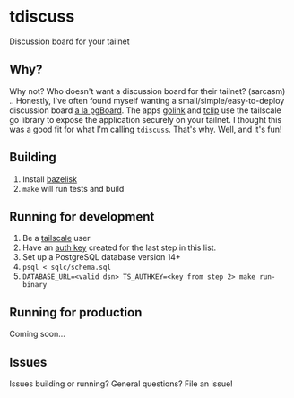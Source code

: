 # tdiscuss
Discussion board for your tailnet

## Why?

Why not? Who doesn't want a discussion board for their tailnet? (sarcasm) .. Honestly, I've often found myself wanting a small/simple/easy-to-deploy discussion board [a la pgBoard](https://github.com/pgBoard/pgBoard). The apps [golink](https://github.com/tailscale/golink) and [tclip](https://github.com/tailscale-dev/tclip) use the tailscale go library to expose the application securely on your tailnet. I thought this was a good fit for what I'm calling `tdiscuss`. That's why. Well, and it's fun!

## Building

1. Install [bazelisk](https://github.com/bazelbuild/bazelisk)
1. `make` will run tests and build

## Running for development

1. Be a [tailscale](https://tailscale.com) user
1. Have an [auth key](https://login.tailscale.com/admin/settings/keys) created for the last step in this list.
1. Set up a PostgreSQL database version 14+
1. `psql < sqlc/schema.sql`
2. `DATABASE_URL=<valid dsn> TS_AUTHKEY=<key from step 2> make run-binary`

## Running for production

Coming soon...

## Issues

Issues building or running? General questions? File an issue!
